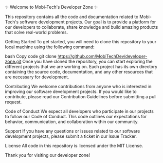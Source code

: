 ✨ Welcome to Mobi-Tech's Developer Zone ✨

This repository contains all the code and documentation related to Mobi-Tech's software development projects. Our goal is to provide a platform for our developers to collaborate, share knowledge and build amazing products that solve real-world problems.

Getting Started
To get started, you will need to clone this repository to your local machine using the following command:

bash
Copy code
git clone https://github.com/MobiTechDev/developer-zone.git
Once you have cloned the repository, you can start exploring the different projects that we are working on. Each project has its own directory containing the source code, documentation, and any other resources that are necessary for development.

Contributing
We welcome contributions from anyone who is interested in improving our software development projects. If you would like to contribute, please read our Contribution Guidelines before submitting a pull request.

Code of Conduct
We expect all developers who participate in our projects to follow our Code of Conduct. This code outlines our expectations for behavior, communication, and collaboration within our community.

Support
If you have any questions or issues related to our software development projects, please submit a ticket in our Issue Tracker.

License
All code in this repository is licensed under the MIT License.

Thank you for visiting our developer zone!
